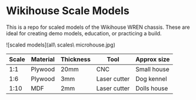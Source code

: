# Wikihouse Scale Models

This is a repo for scaled models of the Wikihouse WREN chassis. These are ideal for creating demo models, education, or practicing a build.

![scaled models](all\ scales\ microhouse.jpg)

| Scale     | Material      | Thickness     | Tool          | Approx size   |
|-----------|---------------|---------------|---------------|---------------|
| 1:1       | Plywood       | 20mm          | CNC           | Small house   |
| 1:6       | Plywood       | 3mm           | Laser cutter  | Dog kennel    |
| 1:10      | MDF           | 2mm           | Laser cutter  | Dolls house   |

